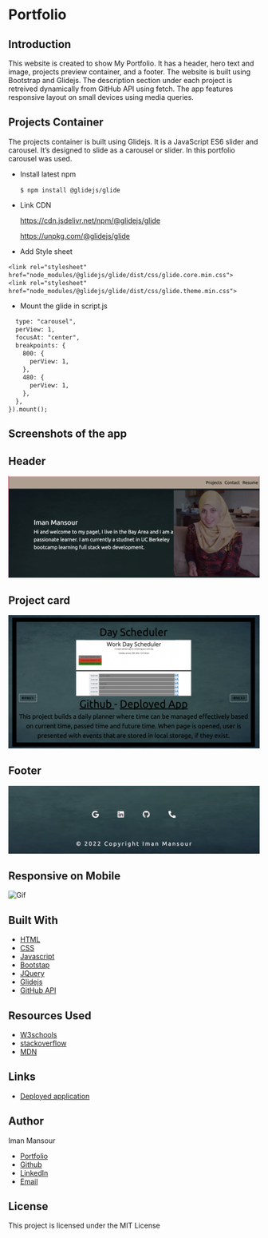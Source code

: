 # Portfolio

## Introduction

This website is created to show My Portfolio. It has a header, hero text and image, projects preview container, and a footer. The website is built using Bootstrap and Glidejs. The description section under each project is retreived dynamically from GitHub API using fetch. The app features responsive layout on small devices using media queries.

## Projects Container

The projects container is built using Glidejs. It is a JavaScript ES6 slider and carousel. It’s designed to slide as a carousel or slider. In this portfolio carousel was used.

- Install latest npm

  `$ npm install @glidejs/glide`

- Link CDN

  https://cdn.jsdelivr.net/npm/@glidejs/glide

  https://unpkg.com/@glidejs/glide

- Add Style sheet

```
<link rel="stylesheet" href="node_modules/@glidejs/glide/dist/css/glide.core.min.css">
<link rel="stylesheet" href="node_modules/@glidejs/glide/dist/css/glide.theme.min.css">
```

- Mount the glide in script.js

```new Glide(".glide", {
  type: "carousel",
  perView: 1,
  focusAt: "center",
  breakpoints: {
    800: {
      perView: 1,
    },
    480: {
      perView: 1,
    },
  },
}).mount();
```

## Screenshots of the app

## Header

![Page Header](/images/header.png)

## Project card

![Page Header](/images/project.png)

## Footer

![Page Header](/images/footer.png)

## Responsive on Mobile

![Gif](/assets/responsive.gif)

## Built With

- [HTML](https://developer.mozilla.org/en-US/docs/Web/HTML)
- [CSS](https://developer.mozilla.org/en-US/docs/Web/CSS)
- [Javascript](https://developer.mozilla.org/en-US/docs/Web/JavaScript)
- [Bootstap](https://getbootstrap.com/docs/4.2/getting-started/introduction/)
- [JQuery](https://jquery.com/)
- [Glidejs](https://glidejs.com/)
- [GitHub API](https://docs.github.com/en/rest)

## Resources Used

- [W3schools](https://www.w3schools.com)
- [stackoverflow](https://stackoverflow.com)
- [MDN](https://developer.mozilla.org/en-US/docs/Web/CSS)

## Links

- [Deployed application](https://imanmansour86.github.io/new-portfolio/)

## Author

Iman Mansour

- [Portfolio](https://imanmansour86.github.io/new-portfolio/)
- [Github](https://github.com/imanmansour86)
- [LinkedIn](https://www.linkedin.com/in/iman-mansour-51391515/)
- [Email](mailto:imanmansour86@gmail.com)

## License

This project is licensed under the MIT License
